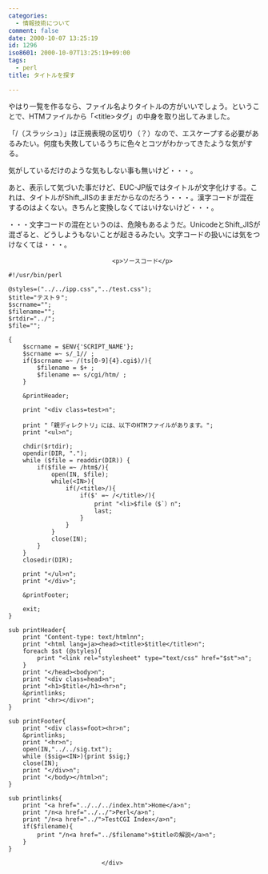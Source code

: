 ```yaml
---
categories:
  - 情報技術について
comment: false
date: 2000-10-07 13:25:19
id: 1296
iso8601: 2000-10-07T13:25:19+09:00
tags:
  - perl
title: タイトルを探す

---
```


<div class="entry-body">
                                 <p>やはり一覧を作るなら、ファイル名よりタイトルの方がいいでしょう。ということで、HTMファイルから「&lt;title&gt;タグ」の中身を取り出してみました。 </p>

<p>「/（スラッシュ）」は正規表現の区切り（？）なので、エスケープする必要があるみたい。何度も失敗しているうちに色々とコツがわかってきたような気がする。 </p>

<p>気がしているだけのような気もしない事も無いけど・・・。 </p>

<p>あと、表示して気づいた事だけど、EUC-JP版ではタイトルが文字化けする。これは、タイトルがShift_JISのままだからなのだろう・・・。漢字コードが混在するのはよくない。きちんと変換しなくてはいけないけど・・・。 </p>

<p>・・・文字コードの混在というのは、危険もあるようだ。UnicodeとShift_JISが混ざると、どうしようもないことが起きるみたい。文字コードの扱いには気をつけなくては・・・。</p>
                              
                                 <p>ソースコード</p>

<pre><code>#!/usr/bin/perl

@styles=("../../ipp.css","../test.css");
$title="テスト９";
$scrname="";
$filename="";
$rtdir="../";
$file="";

{
    $scrname = $ENV{'SCRIPT_NAME'};
    $scrname =~ s/_1// ;
    if($scrname =~ /(ts[0-9]{4}.cgi$)/){
        $filename = $+ ;
        $filename =~ s/cgi/htm/ ;
    }

    &amp;printHeader;

    print "&lt;div class=test&gt;n";

    print "「親ディレクトリ」には、以下のHTMファイルがあります。";
    print "&lt;ul&gt;n";

    chdir($rtdir);
    opendir(DIR, ".");
    while ($file = readdir(DIR)) {
        if($file =~ /htm$/){
            open(IN, $file);
            while(&lt;IN&gt;){
                if(/&lt;title&gt;/){
                    if($' =~ /&lt;/title&gt;/){
                        print "&lt;li&gt;$file（$`）n";
                        last;
                    }
                }
            }
            close(IN);
        }
    }
    closedir(DIR);

    print "&lt;/ul&gt;n";
    print "&lt;/div&gt;";

    &amp;printFooter;

    exit;
}

sub printHeader{
    print "Content-type: text/htmlnn";
    print "&lt;html lang=ja&gt;&lt;head&gt;&lt;title&gt;$title&lt;/title&gt;n";
    foreach $st (@styles){
        print "&lt;link rel="stylesheet" type="text/css" href="$st"&gt;n";
    }
    print "&lt;/head&gt;&lt;body&gt;n";
    print "&lt;div class=head&gt;n";
    print "&lt;h1&gt;$title&lt;/h1&gt;&lt;hr&gt;n";
    &amp;printlinks;
    print "&lt;hr&gt;&lt;/div&gt;n";
}

sub printFooter{
    print "&lt;div class=foot&gt;&lt;hr&gt;n";
    &amp;printlinks;
    print "&lt;hr&gt;n";
    open(IN,"../../sig.txt");
    while ($sig=&lt;IN&gt;){print $sig;}
    close(IN);
    print "&lt;/div&gt;n";
    print "&lt;/body&gt;&lt;/html&gt;n";
}

sub printlinks{
    print "&lt;a href="../../../index.htm"&gt;Home&lt;/a&gt;n";
    print "/n&lt;a href="../../"&gt;Perl&lt;/a&gt;n";
    print "/n&lt;a href="../"&gt;TestCGI Index&lt;/a&gt;n";
    if($filename){
        print "/n&lt;a href="../$filename"&gt;$titleの解説&lt;/a&gt;n";
    }
}</code></pre>
                              </div>
    	